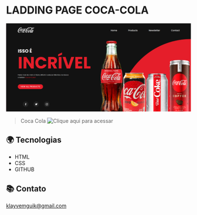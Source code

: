 #  LADDING PAGE COCA-COLA
![preview](./coca-cola/github/laddingpage.png)

> Coca Cola 
![Clique aqui para acessar]()

## 🌍 Tecnologias

- HTML
- CSS
- GITHUB

## 📚 Contato

klayvemguik@gmail.com
